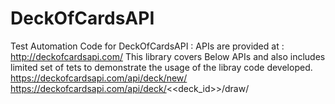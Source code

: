 # DeckOfCardsAPI
Test Automation Code for DeckOfCardsAPI : APIs are provided at : http://deckofcardsapi.com/
This library covers Below APIs and also includes limited set of tets to demonstrate the usage of the libray code developed.
https://deckofcardsapi.com/api/deck/new/
https://deckofcardsapi.com/api/deck/<<deck_id>>/draw/
